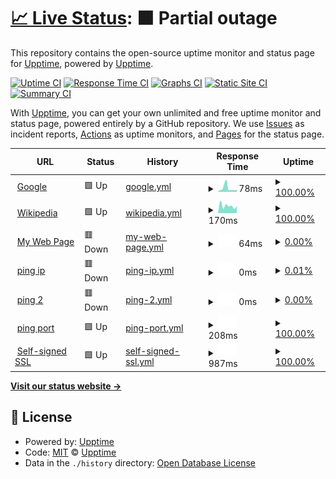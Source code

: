 # [📈 Live Status](https://demo.upptime.js.org): <!--live status--> **🟧 Partial outage**

This repository contains the open-source uptime monitor and status page for [Upptime](https://upptime.js.org), powered by [Upptime](https://github.com/upptime/upptime).

[![Uptime CI](https://github.com/upptime/upptime/workflows/Uptime%20CI/badge.svg)](https://github.com/upptime/upptime/actions?query=workflow%3A%22Uptime+CI%22)
[![Response Time CI](https://github.com/upptime/upptime/workflows/Response%20Time%20CI/badge.svg)](https://github.com/upptime/upptime/actions?query=workflow%3A%22Response+Time+CI%22)
[![Graphs CI](https://github.com/upptime/upptime/workflows/Graphs%20CI/badge.svg)](https://github.com/upptime/upptime/actions?query=workflow%3A%22Graphs+CI%22)
[![Static Site CI](https://github.com/upptime/upptime/workflows/Static%20Site%20CI/badge.svg)](https://github.com/upptime/upptime/actions?query=workflow%3A%22Static+Site+CI%22)
[![Summary CI](https://github.com/upptime/upptime/workflows/Summary%20CI/badge.svg)](https://github.com/upptime/upptime/actions?query=workflow%3A%22Summary+CI%22)

With [Upptime](https://upptime.js.org), you can get your own unlimited and free uptime monitor and status page, powered entirely by a GitHub repository. We use [Issues](https://github.com/upptime/upptime/issues) as incident reports, [Actions](https://github.com/upptime/upptime/actions) as uptime monitors, and [Pages](https://demo.upptime.js.org) for the status page.

<!--start: status pages-->
<!-- This summary is generated by Upptime (https://github.com/upptime/upptime) -->
<!-- Do not edit this manually, your changes will be overwritten -->
<!-- prettier-ignore -->
| URL | Status | History | Response Time | Uptime |
| --- | ------ | ------- | ------------- | ------ |
| <img alt="" src="https://icons.duckduckgo.com/ip3/www.google.com.ico" height="13"> [Google](https://www.google.com) | 🟩 Up | [google.yml](https://github.com/lvzhip/upptime/commits/HEAD/history/google.yml) | <details><summary><img alt="Response time graph" src="./graphs/google/response-time-week.png" height="20"> 78ms</summary><br><a href="https://demo.upptime.js.org/history/google"><img alt="Response time 78" src="https://img.shields.io/endpoint?url=https%3A%2F%2Fraw.githubusercontent.com%2Flvzhip%2Fupptime%2FHEAD%2Fapi%2Fgoogle%2Fresponse-time.json"></a><br><a href="https://demo.upptime.js.org/history/google"><img alt="24-hour response time 78" src="https://img.shields.io/endpoint?url=https%3A%2F%2Fraw.githubusercontent.com%2Flvzhip%2Fupptime%2FHEAD%2Fapi%2Fgoogle%2Fresponse-time-day.json"></a><br><a href="https://demo.upptime.js.org/history/google"><img alt="7-day response time 78" src="https://img.shields.io/endpoint?url=https%3A%2F%2Fraw.githubusercontent.com%2Flvzhip%2Fupptime%2FHEAD%2Fapi%2Fgoogle%2Fresponse-time-week.json"></a><br><a href="https://demo.upptime.js.org/history/google"><img alt="30-day response time 78" src="https://img.shields.io/endpoint?url=https%3A%2F%2Fraw.githubusercontent.com%2Flvzhip%2Fupptime%2FHEAD%2Fapi%2Fgoogle%2Fresponse-time-month.json"></a><br><a href="https://demo.upptime.js.org/history/google"><img alt="1-year response time 78" src="https://img.shields.io/endpoint?url=https%3A%2F%2Fraw.githubusercontent.com%2Flvzhip%2Fupptime%2FHEAD%2Fapi%2Fgoogle%2Fresponse-time-year.json"></a></details> | <details><summary><a href="https://demo.upptime.js.org/history/google">100.00%</a></summary><a href="https://demo.upptime.js.org/history/google"><img alt="All-time uptime 100.00%" src="https://img.shields.io/endpoint?url=https%3A%2F%2Fraw.githubusercontent.com%2Flvzhip%2Fupptime%2FHEAD%2Fapi%2Fgoogle%2Fuptime.json"></a><br><a href="https://demo.upptime.js.org/history/google"><img alt="24-hour uptime 100.00%" src="https://img.shields.io/endpoint?url=https%3A%2F%2Fraw.githubusercontent.com%2Flvzhip%2Fupptime%2FHEAD%2Fapi%2Fgoogle%2Fuptime-day.json"></a><br><a href="https://demo.upptime.js.org/history/google"><img alt="7-day uptime 100.00%" src="https://img.shields.io/endpoint?url=https%3A%2F%2Fraw.githubusercontent.com%2Flvzhip%2Fupptime%2FHEAD%2Fapi%2Fgoogle%2Fuptime-week.json"></a><br><a href="https://demo.upptime.js.org/history/google"><img alt="30-day uptime 100.00%" src="https://img.shields.io/endpoint?url=https%3A%2F%2Fraw.githubusercontent.com%2Flvzhip%2Fupptime%2FHEAD%2Fapi%2Fgoogle%2Fuptime-month.json"></a><br><a href="https://demo.upptime.js.org/history/google"><img alt="1-year uptime 100.00%" src="https://img.shields.io/endpoint?url=https%3A%2F%2Fraw.githubusercontent.com%2Flvzhip%2Fupptime%2FHEAD%2Fapi%2Fgoogle%2Fuptime-year.json"></a></details>
| <img alt="" src="https://icons.duckduckgo.com/ip3/en.wikipedia.org.ico" height="13"> [Wikipedia](https://en.wikipedia.org) | 🟩 Up | [wikipedia.yml](https://github.com/lvzhip/upptime/commits/HEAD/history/wikipedia.yml) | <details><summary><img alt="Response time graph" src="./graphs/wikipedia/response-time-week.png" height="20"> 170ms</summary><br><a href="https://demo.upptime.js.org/history/wikipedia"><img alt="Response time 170" src="https://img.shields.io/endpoint?url=https%3A%2F%2Fraw.githubusercontent.com%2Flvzhip%2Fupptime%2FHEAD%2Fapi%2Fwikipedia%2Fresponse-time.json"></a><br><a href="https://demo.upptime.js.org/history/wikipedia"><img alt="24-hour response time 170" src="https://img.shields.io/endpoint?url=https%3A%2F%2Fraw.githubusercontent.com%2Flvzhip%2Fupptime%2FHEAD%2Fapi%2Fwikipedia%2Fresponse-time-day.json"></a><br><a href="https://demo.upptime.js.org/history/wikipedia"><img alt="7-day response time 170" src="https://img.shields.io/endpoint?url=https%3A%2F%2Fraw.githubusercontent.com%2Flvzhip%2Fupptime%2FHEAD%2Fapi%2Fwikipedia%2Fresponse-time-week.json"></a><br><a href="https://demo.upptime.js.org/history/wikipedia"><img alt="30-day response time 170" src="https://img.shields.io/endpoint?url=https%3A%2F%2Fraw.githubusercontent.com%2Flvzhip%2Fupptime%2FHEAD%2Fapi%2Fwikipedia%2Fresponse-time-month.json"></a><br><a href="https://demo.upptime.js.org/history/wikipedia"><img alt="1-year response time 170" src="https://img.shields.io/endpoint?url=https%3A%2F%2Fraw.githubusercontent.com%2Flvzhip%2Fupptime%2FHEAD%2Fapi%2Fwikipedia%2Fresponse-time-year.json"></a></details> | <details><summary><a href="https://demo.upptime.js.org/history/wikipedia">100.00%</a></summary><a href="https://demo.upptime.js.org/history/wikipedia"><img alt="All-time uptime 100.00%" src="https://img.shields.io/endpoint?url=https%3A%2F%2Fraw.githubusercontent.com%2Flvzhip%2Fupptime%2FHEAD%2Fapi%2Fwikipedia%2Fuptime.json"></a><br><a href="https://demo.upptime.js.org/history/wikipedia"><img alt="24-hour uptime 100.00%" src="https://img.shields.io/endpoint?url=https%3A%2F%2Fraw.githubusercontent.com%2Flvzhip%2Fupptime%2FHEAD%2Fapi%2Fwikipedia%2Fuptime-day.json"></a><br><a href="https://demo.upptime.js.org/history/wikipedia"><img alt="7-day uptime 100.00%" src="https://img.shields.io/endpoint?url=https%3A%2F%2Fraw.githubusercontent.com%2Flvzhip%2Fupptime%2FHEAD%2Fapi%2Fwikipedia%2Fuptime-week.json"></a><br><a href="https://demo.upptime.js.org/history/wikipedia"><img alt="30-day uptime 100.00%" src="https://img.shields.io/endpoint?url=https%3A%2F%2Fraw.githubusercontent.com%2Flvzhip%2Fupptime%2FHEAD%2Fapi%2Fwikipedia%2Fuptime-month.json"></a><br><a href="https://demo.upptime.js.org/history/wikipedia"><img alt="1-year uptime 100.00%" src="https://img.shields.io/endpoint?url=https%3A%2F%2Fraw.githubusercontent.com%2Flvzhip%2Fupptime%2FHEAD%2Fapi%2Fwikipedia%2Fuptime-year.json"></a></details>
| <img alt="" src="https://icons.duckduckgo.com/ip3/example.koj.co.ico" height="13"> [My Web Page](https://example.koj.co) | 🟥 Down | [my-web-page.yml](https://github.com/lvzhip/upptime/commits/HEAD/history/my-web-page.yml) | <details><summary><img alt="Response time graph" src="./graphs/my-web-page/response-time-week.png" height="20"> 64ms</summary><br><a href="https://demo.upptime.js.org/history/my-web-page"><img alt="Response time 64" src="https://img.shields.io/endpoint?url=https%3A%2F%2Fraw.githubusercontent.com%2Flvzhip%2Fupptime%2FHEAD%2Fapi%2Fmy-web-page%2Fresponse-time.json"></a><br><a href="https://demo.upptime.js.org/history/my-web-page"><img alt="24-hour response time 64" src="https://img.shields.io/endpoint?url=https%3A%2F%2Fraw.githubusercontent.com%2Flvzhip%2Fupptime%2FHEAD%2Fapi%2Fmy-web-page%2Fresponse-time-day.json"></a><br><a href="https://demo.upptime.js.org/history/my-web-page"><img alt="7-day response time 64" src="https://img.shields.io/endpoint?url=https%3A%2F%2Fraw.githubusercontent.com%2Flvzhip%2Fupptime%2FHEAD%2Fapi%2Fmy-web-page%2Fresponse-time-week.json"></a><br><a href="https://demo.upptime.js.org/history/my-web-page"><img alt="30-day response time 64" src="https://img.shields.io/endpoint?url=https%3A%2F%2Fraw.githubusercontent.com%2Flvzhip%2Fupptime%2FHEAD%2Fapi%2Fmy-web-page%2Fresponse-time-month.json"></a><br><a href="https://demo.upptime.js.org/history/my-web-page"><img alt="1-year response time 64" src="https://img.shields.io/endpoint?url=https%3A%2F%2Fraw.githubusercontent.com%2Flvzhip%2Fupptime%2FHEAD%2Fapi%2Fmy-web-page%2Fresponse-time-year.json"></a></details> | <details><summary><a href="https://demo.upptime.js.org/history/my-web-page">0.00%</a></summary><a href="https://demo.upptime.js.org/history/my-web-page"><img alt="All-time uptime 0.00%" src="https://img.shields.io/endpoint?url=https%3A%2F%2Fraw.githubusercontent.com%2Flvzhip%2Fupptime%2FHEAD%2Fapi%2Fmy-web-page%2Fuptime.json"></a><br><a href="https://demo.upptime.js.org/history/my-web-page"><img alt="24-hour uptime 0.00%" src="https://img.shields.io/endpoint?url=https%3A%2F%2Fraw.githubusercontent.com%2Flvzhip%2Fupptime%2FHEAD%2Fapi%2Fmy-web-page%2Fuptime-day.json"></a><br><a href="https://demo.upptime.js.org/history/my-web-page"><img alt="7-day uptime 0.00%" src="https://img.shields.io/endpoint?url=https%3A%2F%2Fraw.githubusercontent.com%2Flvzhip%2Fupptime%2FHEAD%2Fapi%2Fmy-web-page%2Fuptime-week.json"></a><br><a href="https://demo.upptime.js.org/history/my-web-page"><img alt="30-day uptime 0.00%" src="https://img.shields.io/endpoint?url=https%3A%2F%2Fraw.githubusercontent.com%2Flvzhip%2Fupptime%2FHEAD%2Fapi%2Fmy-web-page%2Fuptime-month.json"></a><br><a href="https://demo.upptime.js.org/history/my-web-page"><img alt="1-year uptime 0.00%" src="https://img.shields.io/endpoint?url=https%3A%2F%2Fraw.githubusercontent.com%2Flvzhip%2Fupptime%2FHEAD%2Fapi%2Fmy-web-page%2Fuptime-year.json"></a></details>
| <img alt="" src="https://icons.duckduckgo.com/ip3/null.ico" height="13"> [ping ip](165.84.188.86) | 🟥 Down | [ping-ip.yml](https://github.com/lvzhip/upptime/commits/HEAD/history/ping-ip.yml) | <details><summary><img alt="Response time graph" src="./graphs/ping-ip/response-time-week.png" height="20"> 0ms</summary><br><a href="https://demo.upptime.js.org/history/ping-ip"><img alt="Response time 0" src="https://img.shields.io/endpoint?url=https%3A%2F%2Fraw.githubusercontent.com%2Flvzhip%2Fupptime%2FHEAD%2Fapi%2Fping-ip%2Fresponse-time.json"></a><br><a href="https://demo.upptime.js.org/history/ping-ip"><img alt="24-hour response time 0" src="https://img.shields.io/endpoint?url=https%3A%2F%2Fraw.githubusercontent.com%2Flvzhip%2Fupptime%2FHEAD%2Fapi%2Fping-ip%2Fresponse-time-day.json"></a><br><a href="https://demo.upptime.js.org/history/ping-ip"><img alt="7-day response time 0" src="https://img.shields.io/endpoint?url=https%3A%2F%2Fraw.githubusercontent.com%2Flvzhip%2Fupptime%2FHEAD%2Fapi%2Fping-ip%2Fresponse-time-week.json"></a><br><a href="https://demo.upptime.js.org/history/ping-ip"><img alt="30-day response time 0" src="https://img.shields.io/endpoint?url=https%3A%2F%2Fraw.githubusercontent.com%2Flvzhip%2Fupptime%2FHEAD%2Fapi%2Fping-ip%2Fresponse-time-month.json"></a><br><a href="https://demo.upptime.js.org/history/ping-ip"><img alt="1-year response time 0" src="https://img.shields.io/endpoint?url=https%3A%2F%2Fraw.githubusercontent.com%2Flvzhip%2Fupptime%2FHEAD%2Fapi%2Fping-ip%2Fresponse-time-year.json"></a></details> | <details><summary><a href="https://demo.upptime.js.org/history/ping-ip">0.01%</a></summary><a href="https://demo.upptime.js.org/history/ping-ip"><img alt="All-time uptime 0.01%" src="https://img.shields.io/endpoint?url=https%3A%2F%2Fraw.githubusercontent.com%2Flvzhip%2Fupptime%2FHEAD%2Fapi%2Fping-ip%2Fuptime.json"></a><br><a href="https://demo.upptime.js.org/history/ping-ip"><img alt="24-hour uptime 0.01%" src="https://img.shields.io/endpoint?url=https%3A%2F%2Fraw.githubusercontent.com%2Flvzhip%2Fupptime%2FHEAD%2Fapi%2Fping-ip%2Fuptime-day.json"></a><br><a href="https://demo.upptime.js.org/history/ping-ip"><img alt="7-day uptime 0.01%" src="https://img.shields.io/endpoint?url=https%3A%2F%2Fraw.githubusercontent.com%2Flvzhip%2Fupptime%2FHEAD%2Fapi%2Fping-ip%2Fuptime-week.json"></a><br><a href="https://demo.upptime.js.org/history/ping-ip"><img alt="30-day uptime 0.01%" src="https://img.shields.io/endpoint?url=https%3A%2F%2Fraw.githubusercontent.com%2Flvzhip%2Fupptime%2FHEAD%2Fapi%2Fping-ip%2Fuptime-month.json"></a><br><a href="https://demo.upptime.js.org/history/ping-ip"><img alt="1-year uptime 0.01%" src="https://img.shields.io/endpoint?url=https%3A%2F%2Fraw.githubusercontent.com%2Flvzhip%2Fupptime%2FHEAD%2Fapi%2Fping-ip%2Fuptime-year.json"></a></details>
| <img alt="" src="https://icons.duckduckgo.com/ip3/null.ico" height="13"> [ping 2](165.84.188.86) | 🟥 Down | [ping-2.yml](https://github.com/lvzhip/upptime/commits/HEAD/history/ping-2.yml) | <details><summary><img alt="Response time graph" src="./graphs/ping-2/response-time-week.png" height="20"> 0ms</summary><br><a href="https://demo.upptime.js.org/history/ping-2"><img alt="Response time 0" src="https://img.shields.io/endpoint?url=https%3A%2F%2Fraw.githubusercontent.com%2Flvzhip%2Fupptime%2FHEAD%2Fapi%2Fping-2%2Fresponse-time.json"></a><br><a href="https://demo.upptime.js.org/history/ping-2"><img alt="24-hour response time 0" src="https://img.shields.io/endpoint?url=https%3A%2F%2Fraw.githubusercontent.com%2Flvzhip%2Fupptime%2FHEAD%2Fapi%2Fping-2%2Fresponse-time-day.json"></a><br><a href="https://demo.upptime.js.org/history/ping-2"><img alt="7-day response time 0" src="https://img.shields.io/endpoint?url=https%3A%2F%2Fraw.githubusercontent.com%2Flvzhip%2Fupptime%2FHEAD%2Fapi%2Fping-2%2Fresponse-time-week.json"></a><br><a href="https://demo.upptime.js.org/history/ping-2"><img alt="30-day response time 0" src="https://img.shields.io/endpoint?url=https%3A%2F%2Fraw.githubusercontent.com%2Flvzhip%2Fupptime%2FHEAD%2Fapi%2Fping-2%2Fresponse-time-month.json"></a><br><a href="https://demo.upptime.js.org/history/ping-2"><img alt="1-year response time 0" src="https://img.shields.io/endpoint?url=https%3A%2F%2Fraw.githubusercontent.com%2Flvzhip%2Fupptime%2FHEAD%2Fapi%2Fping-2%2Fresponse-time-year.json"></a></details> | <details><summary><a href="https://demo.upptime.js.org/history/ping-2">0.00%</a></summary><a href="https://demo.upptime.js.org/history/ping-2"><img alt="All-time uptime 0.00%" src="https://img.shields.io/endpoint?url=https%3A%2F%2Fraw.githubusercontent.com%2Flvzhip%2Fupptime%2FHEAD%2Fapi%2Fping-2%2Fuptime.json"></a><br><a href="https://demo.upptime.js.org/history/ping-2"><img alt="24-hour uptime 0.00%" src="https://img.shields.io/endpoint?url=https%3A%2F%2Fraw.githubusercontent.com%2Flvzhip%2Fupptime%2FHEAD%2Fapi%2Fping-2%2Fuptime-day.json"></a><br><a href="https://demo.upptime.js.org/history/ping-2"><img alt="7-day uptime 0.00%" src="https://img.shields.io/endpoint?url=https%3A%2F%2Fraw.githubusercontent.com%2Flvzhip%2Fupptime%2FHEAD%2Fapi%2Fping-2%2Fuptime-week.json"></a><br><a href="https://demo.upptime.js.org/history/ping-2"><img alt="30-day uptime 0.00%" src="https://img.shields.io/endpoint?url=https%3A%2F%2Fraw.githubusercontent.com%2Flvzhip%2Fupptime%2FHEAD%2Fapi%2Fping-2%2Fuptime-month.json"></a><br><a href="https://demo.upptime.js.org/history/ping-2"><img alt="1-year uptime 0.00%" src="https://img.shields.io/endpoint?url=https%3A%2F%2Fraw.githubusercontent.com%2Flvzhip%2Fupptime%2FHEAD%2Fapi%2Fping-2%2Fuptime-year.json"></a></details>
| <img alt="" src="https://icons.duckduckgo.com/ip3/null.ico" height="13"> [ping port](165.84.188.81) | 🟩 Up | [ping-port.yml](https://github.com/lvzhip/upptime/commits/HEAD/history/ping-port.yml) | <details><summary><img alt="Response time graph" src="./graphs/ping-port/response-time-week.png" height="20"> 208ms</summary><br><a href="https://demo.upptime.js.org/history/ping-port"><img alt="Response time 208" src="https://img.shields.io/endpoint?url=https%3A%2F%2Fraw.githubusercontent.com%2Flvzhip%2Fupptime%2FHEAD%2Fapi%2Fping-port%2Fresponse-time.json"></a><br><a href="https://demo.upptime.js.org/history/ping-port"><img alt="24-hour response time 208" src="https://img.shields.io/endpoint?url=https%3A%2F%2Fraw.githubusercontent.com%2Flvzhip%2Fupptime%2FHEAD%2Fapi%2Fping-port%2Fresponse-time-day.json"></a><br><a href="https://demo.upptime.js.org/history/ping-port"><img alt="7-day response time 208" src="https://img.shields.io/endpoint?url=https%3A%2F%2Fraw.githubusercontent.com%2Flvzhip%2Fupptime%2FHEAD%2Fapi%2Fping-port%2Fresponse-time-week.json"></a><br><a href="https://demo.upptime.js.org/history/ping-port"><img alt="30-day response time 208" src="https://img.shields.io/endpoint?url=https%3A%2F%2Fraw.githubusercontent.com%2Flvzhip%2Fupptime%2FHEAD%2Fapi%2Fping-port%2Fresponse-time-month.json"></a><br><a href="https://demo.upptime.js.org/history/ping-port"><img alt="1-year response time 208" src="https://img.shields.io/endpoint?url=https%3A%2F%2Fraw.githubusercontent.com%2Flvzhip%2Fupptime%2FHEAD%2Fapi%2Fping-port%2Fresponse-time-year.json"></a></details> | <details><summary><a href="https://demo.upptime.js.org/history/ping-port">100.00%</a></summary><a href="https://demo.upptime.js.org/history/ping-port"><img alt="All-time uptime 100.00%" src="https://img.shields.io/endpoint?url=https%3A%2F%2Fraw.githubusercontent.com%2Flvzhip%2Fupptime%2FHEAD%2Fapi%2Fping-port%2Fuptime.json"></a><br><a href="https://demo.upptime.js.org/history/ping-port"><img alt="24-hour uptime 100.00%" src="https://img.shields.io/endpoint?url=https%3A%2F%2Fraw.githubusercontent.com%2Flvzhip%2Fupptime%2FHEAD%2Fapi%2Fping-port%2Fuptime-day.json"></a><br><a href="https://demo.upptime.js.org/history/ping-port"><img alt="7-day uptime 100.00%" src="https://img.shields.io/endpoint?url=https%3A%2F%2Fraw.githubusercontent.com%2Flvzhip%2Fupptime%2FHEAD%2Fapi%2Fping-port%2Fuptime-week.json"></a><br><a href="https://demo.upptime.js.org/history/ping-port"><img alt="30-day uptime 100.00%" src="https://img.shields.io/endpoint?url=https%3A%2F%2Fraw.githubusercontent.com%2Flvzhip%2Fupptime%2FHEAD%2Fapi%2Fping-port%2Fuptime-month.json"></a><br><a href="https://demo.upptime.js.org/history/ping-port"><img alt="1-year uptime 100.00%" src="https://img.shields.io/endpoint?url=https%3A%2F%2Fraw.githubusercontent.com%2Flvzhip%2Fupptime%2FHEAD%2Fapi%2Fping-port%2Fuptime-year.json"></a></details>
| <img alt="" src="https://icons.duckduckgo.com/ip3/165.84.188.81.ico" height="13"> [Self-signed SSL](https://165.84.188.81:19005/login) | 🟩 Up | [self-signed-ssl.yml](https://github.com/lvzhip/upptime/commits/HEAD/history/self-signed-ssl.yml) | <details><summary><img alt="Response time graph" src="./graphs/self-signed-ssl/response-time-week.png" height="20"> 987ms</summary><br><a href="https://demo.upptime.js.org/history/self-signed-ssl"><img alt="Response time 987" src="https://img.shields.io/endpoint?url=https%3A%2F%2Fraw.githubusercontent.com%2Flvzhip%2Fupptime%2FHEAD%2Fapi%2Fself-signed-ssl%2Fresponse-time.json"></a><br><a href="https://demo.upptime.js.org/history/self-signed-ssl"><img alt="24-hour response time 987" src="https://img.shields.io/endpoint?url=https%3A%2F%2Fraw.githubusercontent.com%2Flvzhip%2Fupptime%2FHEAD%2Fapi%2Fself-signed-ssl%2Fresponse-time-day.json"></a><br><a href="https://demo.upptime.js.org/history/self-signed-ssl"><img alt="7-day response time 987" src="https://img.shields.io/endpoint?url=https%3A%2F%2Fraw.githubusercontent.com%2Flvzhip%2Fupptime%2FHEAD%2Fapi%2Fself-signed-ssl%2Fresponse-time-week.json"></a><br><a href="https://demo.upptime.js.org/history/self-signed-ssl"><img alt="30-day response time 987" src="https://img.shields.io/endpoint?url=https%3A%2F%2Fraw.githubusercontent.com%2Flvzhip%2Fupptime%2FHEAD%2Fapi%2Fself-signed-ssl%2Fresponse-time-month.json"></a><br><a href="https://demo.upptime.js.org/history/self-signed-ssl"><img alt="1-year response time 987" src="https://img.shields.io/endpoint?url=https%3A%2F%2Fraw.githubusercontent.com%2Flvzhip%2Fupptime%2FHEAD%2Fapi%2Fself-signed-ssl%2Fresponse-time-year.json"></a></details> | <details><summary><a href="https://demo.upptime.js.org/history/self-signed-ssl">100.00%</a></summary><a href="https://demo.upptime.js.org/history/self-signed-ssl"><img alt="All-time uptime 100.00%" src="https://img.shields.io/endpoint?url=https%3A%2F%2Fraw.githubusercontent.com%2Flvzhip%2Fupptime%2FHEAD%2Fapi%2Fself-signed-ssl%2Fuptime.json"></a><br><a href="https://demo.upptime.js.org/history/self-signed-ssl"><img alt="24-hour uptime 100.00%" src="https://img.shields.io/endpoint?url=https%3A%2F%2Fraw.githubusercontent.com%2Flvzhip%2Fupptime%2FHEAD%2Fapi%2Fself-signed-ssl%2Fuptime-day.json"></a><br><a href="https://demo.upptime.js.org/history/self-signed-ssl"><img alt="7-day uptime 100.00%" src="https://img.shields.io/endpoint?url=https%3A%2F%2Fraw.githubusercontent.com%2Flvzhip%2Fupptime%2FHEAD%2Fapi%2Fself-signed-ssl%2Fuptime-week.json"></a><br><a href="https://demo.upptime.js.org/history/self-signed-ssl"><img alt="30-day uptime 100.00%" src="https://img.shields.io/endpoint?url=https%3A%2F%2Fraw.githubusercontent.com%2Flvzhip%2Fupptime%2FHEAD%2Fapi%2Fself-signed-ssl%2Fuptime-month.json"></a><br><a href="https://demo.upptime.js.org/history/self-signed-ssl"><img alt="1-year uptime 100.00%" src="https://img.shields.io/endpoint?url=https%3A%2F%2Fraw.githubusercontent.com%2Flvzhip%2Fupptime%2FHEAD%2Fapi%2Fself-signed-ssl%2Fuptime-year.json"></a></details>

<!--end: status pages-->

[**Visit our status website →**](https://demo.upptime.js.org)

## 📄 License

- Powered by: [Upptime](https://github.com/upptime/upptime)
- Code: [MIT](./LICENSE) © [Upptime](https://upptime.js.org)
- Data in the `./history` directory: [Open Database License](https://opendatacommons.org/licenses/odbl/1-0/)
